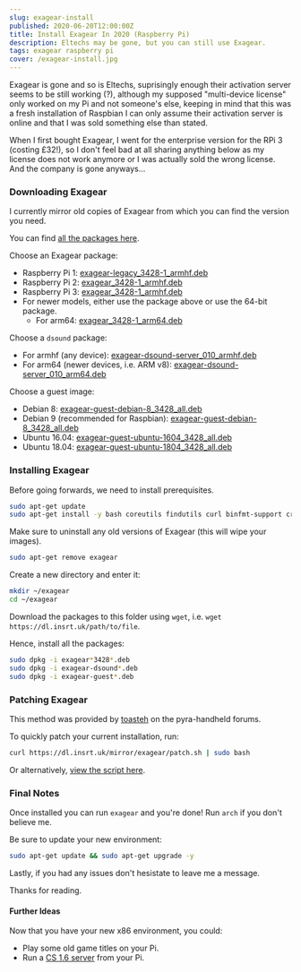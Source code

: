 ```yaml
---
slug: exagear-install
published: 2020-06-20T12:00:00Z
title: Install Exagear In 2020 (Raspberry Pi)
description: Eltechs may be gone, but you can still use Exagear.
tags: exagear raspberry pi
cover: /exagear-install.jpg
---
```


Exagear is gone and so is Eltechs, suprisingly enough their activation server seems to be still working (?), although my supposed "multi-device license" only worked on my Pi and not someone's else, keeping in mind that this was a fresh installation of Raspbian I can only assume their activation server is online and that I was sold something else than stated.

When I first bought Exagear, I went for the enterprise version for the RPi 3 (costing £32!), so I don't feel bad at all sharing anything below as my license does not work anymore or I was actually sold the wrong license. And the company is gone anyways...

### Downloading Exagear

I currently mirror old copies of Exagear from which you can find the version you need.

You can find [all the packages here](https://dl.insrt.uk/mirror/exagear).

Choose an Exagear package:
- Raspberry Pi 1: [exagear-legacy_3428-1_armhf.deb](https://dl.insrt.uk/mirror/exagear/exagear-legacy_3428-1_armhf.deb)
- Raspberry Pi 2: [exagear_3428-1_armhf.deb](https://dl.insrt.uk/mirror/exagear/exagear_3428-1_armhf.deb)
- Raspberry Pi 3: [exagear_3428-1_armhf.deb](https://dl.insrt.uk/mirror/exagear/exagear_3428-1_armhf.deb)
- For newer models, either use the package above or use the 64-bit package.
  - For arm64: [exagear_3428-1_arm64.deb](https://dl.insrt.uk/mirror/exagear/exagear_3428-1_arm64.deb)

Choose a `dsound` package:
- For armhf (any device): [exagear-dsound-server_010_armhf.deb](https://dl.insrt.uk/mirror/exagear/exagear-dsound-server_010_armhf.deb)
- For arm64 (newer devices, i.e. ARM v8): [exagear-dsound-server_010_arm64.deb](https://dl.insrt.uk/mirror/exagear/exagear-dsound-server_010_arm64.deb)

Choose a guest image:
- Debian 8: [exagear-guest-debian-8_3428_all.deb](https://dl.insrt.uk/mirror/exagear/exagear-guest-debian-8_3428_all.deb)
- Debian 9 (recommended for Raspbian): [exagear-guest-debian-8_3428_all.deb](https://dl.insrt.uk/mirror/exagear/exagear-guest-debian-8_3428_all.deb)
- Ubuntu 16.04: [exagear-guest-ubuntu-1604_3428_all.deb](https://dl.insrt.uk/mirror/exagear/exagear-guest-ubuntu-1604_3428_all.deb)
- Ubuntu 18.04: [exagear-guest-ubuntu-1804_3428_all.deb](https://dl.insrt.uk/mirror/exagear/exagear-guest-ubuntu-1804_3428_all.deb)

### Installing Exagear

Before going forwards, we need to install prerequisites.

```bash
sudo apt-get update
sudo apt-get install -y bash coreutils findutils curl binfmt-support cron
```

Make sure to uninstall any old versions of Exagear (this will wipe your images).

```bash
sudo apt-get remove exagear
```

Create a new directory and enter it:

```bash
mkdir ~/exagear
cd ~/exagear
```

Download the packages to this folder using `wget`, i.e. `wget https://dl.insrt.uk/path/to/file`.

Hence, install all the packages:

```bash
sudo dpkg -i exagear*3428*.deb
sudo dpkg -i exagear-dsound*.deb
sudo dpkg -i exagear-guest*.deb
```

### Patching Exagear

This method was provided by [toasteh](https://pyra-handheld.com/boards/members/toasteh.86768/) on the pyra-handheld forums.

To quickly patch your current installation, run:

```bash
curl https://dl.insrt.uk/mirror/exagear/patch.sh | sudo bash
```

Or alternatively, [view the script here](https://dl.insrt.uk/mirror/exagear/patch.sh).

### Final Notes

Once installed you can run `exagear` and you're done! Run `arch` if you don't believe me.

Be sure to update your new environment:

```bash
sudo apt-get update && sudo apt-get upgrade -y
```

Lastly, if you had any issues don't hesistate to leave me a message.

Thanks for reading.

#### Further Ideas

Now that you have your new x86 environment, you could:
- Play some old game titles on your Pi.
- Run a [CS 1.6 server](https://www.youtube.com/watch?v=McrDlAk6ifQ) from your Pi.
